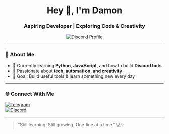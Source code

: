 <h1 align="center">Hey 👋, I'm Damon</h1>
<h3 align="center">Aspiring Developer | Exploring Code & Creativity</h3>

<p align="center">
  <img src="https://lanyard.cnrad.dev/api/1375419352203001960?theme=light&borderRadius=20px&idleMessage=Learning%20and%20building%20cool%20stuff!" alt="Discord Profile" />
</p>

---

### 🌱 About Me

- 🧠 Currently learning **Python**, **JavaScript**, and how to build **Discord bots**
- 🚀 Passionate about **tech, automation, and creativity**
- 🎯 Goal: Build useful tools & learn something new every day

---

### 🌐 Connect With Me

[![Telegram](https://img.shields.io/badge/Telegram-@real_damon-2CA5E0?style=for-the-badge&logo=telegram&logoColor=white)](https://t.me/real_damon)  
[![Discord](https://img.shields.io/badge/Discord-Damon%230000-5865F2?style=for-the-badge&logo=discord&logoColor=white)](https://discord.com/users/1375419352203001960)

---

> "Still learning. Still growing. One line at a time." 💻✨
